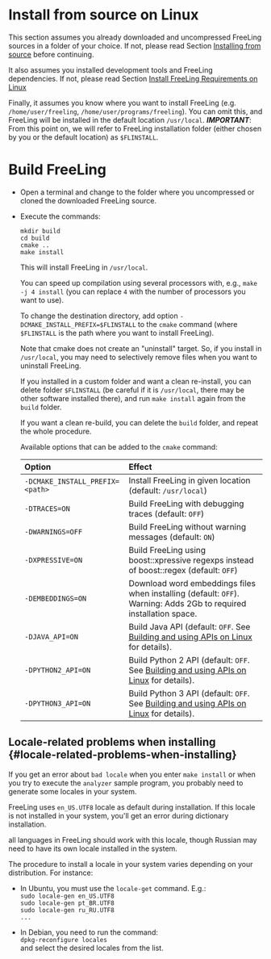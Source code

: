 # Install from source on Linux

This section assumes you already downloaded and uncompressed FreeLing sources in a folder of your choice.
If not, please read Section [Installing from source](installation-source.md) before continuing.

It also assumes you installed development tools and FreeLing dependencies. 
If not, please read Section [Install FreeLing Requirements on Linux](requirements-linux.md)

Finally, it assumes you know where you want to install FreeLing (e.g. `/home/user/freeling`, `/home/user/programs/freeling`). You can omit this, and FreeLing will be installed in the default location `/usr/local`.
***IMPORTANT***: From this point on, we will refer to FreeLing installation folder (either chosen by you or the default location) as `$FLINSTALL`.

# Build FreeLing

* Open a terminal and change to the folder where you uncompressed or cloned the downloaded FreeLing source.

* Execute the commands:
  ```
  mkdir build
  cd build
  cmake .. 
  make install
  ```
  This will install FreeLing in `/usr/local`.  
  
  You can speed up compilation using several processors with, e.g.,  `make -j 4 install` (you can replace `4` with the number of processors you want to use).
  
  To change the destination directory, add option `-DCMAKE_INSTALL_PREFIX=$FLINSTALL` to the `cmake` command (where `$FLINSTALL` is the path where you want to install FreeLing).

  Note that cmake does not create an "uninstall" target. So, if you install in `/usr/local`, you may need to selectively remove files when you want to uninstall FreeLing.

  If you installed in a custom folder and want a clean re-install, you can delete folder `$FLINSTALL` (be careful if it is  `/usr/local`, there may be other software installed there), and run `make install` again from the `build` folder.

  If you want a clean re-build, you can delete the `build` folder, and repeat the  whole procedure.

  Available options that can be added to the `cmake` command:

  | Option  | Effect  |
  |:---     |:---     |
  |`-DCMAKE_INSTALL_PREFIX=<path>`| Install FreeLing in given location (default: `/usr/local`) |    
  |`-DTRACES=ON`      | Build FreeLing with debugging traces (default: `OFF`) |  
  |`-DWARNINGS=OFF`   | Build FreeLing without warning messages (default: `ON`)|   
  |`-DXPRESSIVE=ON`   |  Build FreeLing using boost::xpressive regexps instead of boost::regex (default: `OFF`) |  
  |`-DEMBEDDINGS=ON`  | Download word embeddings files when installing (default: `OFF`). Warning: Adds 2Gb to required installation space. |
  | `-DJAVA_API=ON`   | Build Java API (default: `OFF`. See [Building and using APIs on Linux](apis-linux.md) for details). |  
  |`-DPYTHON2_API=ON` | Build Python 2 API (default: `OFF`. See [Building and using APIs on Linux](apis-linux.md) for details).|
  |`-DPYTHON3_API=ON` | Build Python 3 API (default: `OFF`. See [Building and using APIs on Linux](apis-linux.md) for details).|


## Locale-related problems when installing {#locale-related-problems-when-installing}

If you get an error about `bad locale` when you enter `make install` or when you try to execute the `analyzer` sample program, you probably need to generate some locales in your system.

FreeLing uses `en_US.UTF8` locale as default during installation. If this locale is not installed in your system, you'll get an error during dictionary installation.

all languages in FreeLing should work with this locale, though Russian may need to have its own locale installed in the system.

The procedure to install a locale in your system varies depending on your distribution. For instance:

* In Ubuntu, you must use the `locale-get` command. E.g.:  
  `sudo locale-gen en_US.UTF8`  
  `sudo locale-gen pt_BR.UTF8`  
  `sudo locale-gen ru_RU.UTF8`  
  `...`

* In Debian, you need to run the command:  
  `dpkg-reconfigure locales`  
  and select the desired locales from the list.



